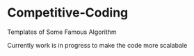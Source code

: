 # Competitive-Coding

Templates of Some Famous Algorithm

Currently work is in progress to make the code more scalabale
